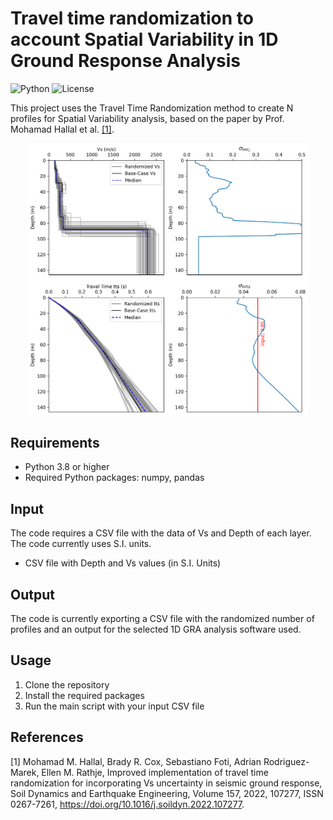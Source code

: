 # Travel time randomization to account Spatial Variability in 1D Ground Response Analysis

![Python](https://img.shields.io/badge/Python-3.8-blue)
![License](https://img.shields.io/badge/License-MIT-green)

This project uses the Travel Time Randomization method to create N profiles for Spatial Variability analysis, based on the paper by Prof. Mohamad Hallal et al. [[1]](#1).


<p align="center">
<img src="Code\4x4.png" alt="Ouput" width="450"/>
</p>

## Requirements

- Python 3.8 or higher
- Required Python packages: numpy, pandas

## Input 
The code requires a CSV file with the data of Vs and Depth of each layer. The code currently uses S.I. units.

- CSV file with Depth and Vs values (in S.I. Units)

## Output
The code is currently exporting a CSV file with the randomized number of profiles and an output for the selected 1D GRA analysis software used.

## Usage

1. Clone the repository
2. Install the required packages
3. Run the main script with your input CSV file


## References
<a id="1">[1]</a> 
Mohamad M. Hallal, Brady R. Cox, Sebastiano Foti, Adrian Rodriguez-Marek, Ellen M. Rathje,
Improved implementation of travel time randomization for incorporating Vs uncertainty in seismic ground response,
Soil Dynamics and Earthquake Engineering,
Volume 157,
2022,
107277,
ISSN 0267-7261,
https://doi.org/10.1016/j.soildyn.2022.107277.


